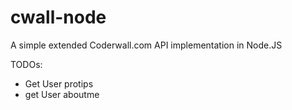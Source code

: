 cwall-node
==========

 A simple extended Coderwall.com API implementation in Node.JS


TODOs:
 - Get User protips
 - get User aboutme
